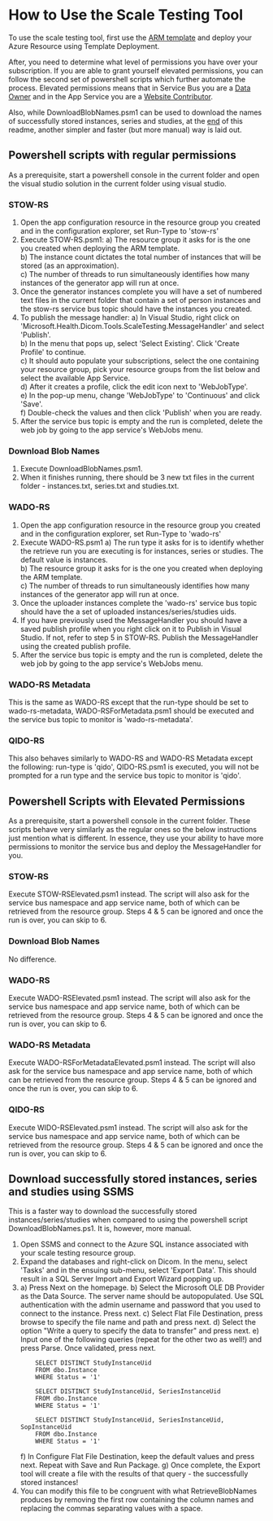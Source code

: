 # How to Use the Scale Testing Tool

To use the scale testing tool, first use the [ARM template](templates/default-azuredeploy.json) and deploy your Azure Resource using Template Deployment.

After, you need to determine what level of permissions you have over your subscription. If you are able to grant yourself elevated permissions, you can follow the second set of powershell scripts which further automate the process. Elevated permissions means that in Service Bus you are a [Data Owner](https://docs.microsoft.com/en-us/azure/role-based-access-control/built-in-roles#azure-service-bus-data-owner) and in the App Service you are a [Website Contributor](https://docs.microsoft.com/en-us/azure/role-based-access-control/built-in-roles#website-contributor).

Also, while DownloadBlobNames.psm1 can be used to download the names of successfully stored instances, series and studies, at the [end](#download-successfully-stored-instances-series-and-studies-using-ssms) of this readme, another simpler and faster (but more manual) way is laid out.


## **Powershell scripts with regular permissions**
As a prerequisite, start a powershell console in the current folder and open the visual studio solution in the current folder using visual studio.

### STOW-RS
1. Open the app configuration resource in the resource group you created and in the configuration explorer, set Run-Type to 'stow-rs'
2. Execute STOW-RS.psm1:
    a) The resource group it asks for is the one you created when deploying the ARM template.  
    b) The instance count dictates the total number of instances that will be stored (as an approximation).  
    c) The number of threads to run simultaneously identifies how many instances of the generator app will run at once. 
3. Once the generator instances complete you will have a set of numbered text files in the current folder that contain a set of person instances and the stow-rs service bus topic should have the instances you created.
4. To publish the message handler:
    a) In Visual Studio, right click on 'Microsoft.Health.Dicom.Tools.ScaleTesting.MessageHandler' and select 'Publish'.  
    b) In the menu that pops up, select 'Select Existing'. Click 'Create Profile' to continue.   
    c) It should auto populate your subscriptions, select the one containing your resource group, pick your resource groups from the list below and select the available App Service.  
    d) After it creates a profile, click the edit icon next to 'WebJobType'.  
    e) In the pop-up menu, change 'WebJobType' to 'Continuous' and click 'Save'.  
    f) Double-check the values and then click 'Publish' when you are ready.  
6. After the service bus topic is empty and the run is completed, delete the web job by going to the app service's WebJobs menu.

### Download Blob Names
1. Execute DownloadBlobNames.psm1.
2. When it finishes running, there should be 3 new txt files in the current folder - instances.txt, series.txt and studies.txt.

### WADO-RS
1. Open the app configuration resource in the resource group you created and in the configuration explorer, set Run-Type to 'wado-rs'
2. Execute WADO-RS.psm1
    a) The run type it asks for is to identify whether the retrieve run you are executing is for instances, series or studies. The default value is instances.  
    b) The resource group it asks for is the one you created when deploying the ARM template.  
    c) The number of threads to run simultaneously identifies how many instances of the generator app will run at once. 
3. Once the uploader instances complete the 'wado-rs' service bus topic should have the a set of uploaded instances/series/studies uids.
4. If you have previously used the MessageHandler you should have a saved publish profile when you right click on it to Publish in Visual Studio. If not, refer to step 5 in STOW-RS. Publish the MessageHandler using the created publish profile.
5. After the service bus topic is empty and the run is completed, delete the web job by going to the app service's WebJobs menu.

### WADO-RS Metadata
This is the same as WADO-RS except that the run-type should be set to wado-rs-metadata, WADO-RSForMetadata.psm1 should be executed and the service bus topic to monitor is 'wado-rs-metadata'.

### QIDO-RS
This also behaves similarly to WADO-RS and WADO-RS Metadata except the following: run-type is 'qido', QIDO-RS.psm1 is executed, you will not be prompted for a run type and the service bus topic to monitor is 'qido'.


## **Powershell Scripts with Elevated Permissions**
As a prerequisite, start a powershell console in the current folder. These scripts behave very similarly as the regular ones so the below instructions just mention what is different. In essence, they use your ability to have more permissions to monitor the service bus and deploy the MessageHandler for you.

### STOW-RS
Execute STOW-RSElevated.psm1 instead. The script will also ask for the service bus namespace and app service name, both of which can be retrieved from the resource group. Steps 4 & 5 can be ignored and once the run is over, you can skip to 6.

### Download Blob Names
No difference.

### WADO-RS
Execute WADO-RSElevated.psm1 instead. The script will also ask for the service bus namespace and app service name, both of which can be retrieved from the resource group. Steps 4 & 5 can be ignored and once the run is over, you can skip to 6.

### WADO-RS Metadata
Execute WADO-RSForMetadataElevated.psm1 instead. The script will also ask for the service bus namespace and app service name, both of which can be retrieved from the resource group. Steps 4 & 5 can be ignored and once the run is over, you can skip to 6.

### QIDO-RS
Execute WIDO-RSElevated.psm1 instead. The script will also ask for the service bus namespace and app service name, both of which can be retrieved from the resource group. Steps 4 & 5 can be ignored and once the run is over, you can skip to 6.
  
  
## **Download successfully stored instances, series and studies using SSMS**
This is a faster way to download the successfully stored instances/series/studies when compared to using the powershell script DownloadBlobNames.ps1. It is, however, more manual.
1. Open SSMS and connect to the Azure SQL instance associated with your scale testing resource group.
2. Expand the databases and right-click on Dicom. In the menu, select 'Tasks' and in the ensuing sub-menu, select 'Export Data'. This should result in a SQL Server Import and Export Wizard popping up.
3.
    a) Press Next on the homepage.
    b) Select the Microsoft OLE DB Provider as the Data Source. The server name should be autopopulated. Use SQL authentication with the admin username and password that you used to connect to the instance. Press next. 
    c) Select Flat File Destination, press browse to specify the file name and path and press next.
    d) Select the option "Write a query to specify the data to transfer" and press next.
    e) Input one of the following queries (repeat for the other two as well!) and press Parse. Once validated, press next.  
    ```
        SELECT DISTINCT StudyInstanceUid
        FROM dbo.Instance
        WHERE Status = '1' 

        SELECT DISTINCT StudyInstanceUid, SeriesInstanceUid
        FROM dbo.Instance
        WHERE Status = '1'

        SELECT DISTINCT StudyInstanceUid, SeriesInstanceUid, SopInstanceUid
        FROM dbo.Instance
        WHERE Status = '1'
    ```
    f) In Configure Flat File Destination, keep the default values and press next. Repeat with Save and Run Package.
    g) Once complete, the Export tool will create a file with the results of that query - the successfully stored instances!
4. You can modify this file to be congruent with what RetrieveBlobNames produces by removing the first row containing the column names and replacing the commas separating values with a space.